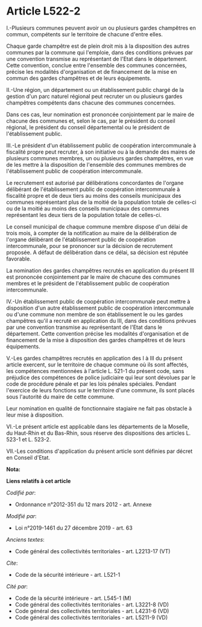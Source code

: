 # Article L522-2

I.-Plusieurs communes peuvent avoir un ou plusieurs gardes champêtres en commun, compétents sur le territoire de chacune
d'entre elles.

Chaque garde champêtre est de plein droit mis à la disposition des autres communes par la commune qui l'emploie, dans des
conditions prévues par une convention transmise au représentant de l'Etat dans le département. Cette convention, conclue
entre l'ensemble des communes concernées, précise les modalités d'organisation et de financement de la mise en commun des
gardes champêtres et de leurs équipements.

II.-Une région, un département ou un établissement public chargé de la gestion d'un parc naturel régional peut recruter un ou
plusieurs gardes champêtres compétents dans chacune des communes concernées.

Dans ces cas, leur nomination est prononcée conjointement par le maire de chacune des communes et, selon le cas, par le
président du conseil régional, le président du conseil départemental ou le président de l'établissement public.

III.-Le président d'un établissement public de coopération intercommunale à fiscalité propre peut recruter, à son initiative
ou à la demande des maires de plusieurs communes membres, un ou plusieurs gardes champêtres, en vue de les mettre à la
disposition de l'ensemble des communes membres de l'établissement public de coopération intercommunale.

Le recrutement est autorisé par délibérations concordantes de l'organe délibérant de l'établissement public de coopération
intercommunale à fiscalité propre et de deux tiers au moins des conseils municipaux des communes représentant plus de la
moitié de la population totale de celles-ci ou de la moitié au moins des conseils municipaux des communes représentant les
deux tiers de la population totale de celles-ci.

Le conseil municipal de chaque commune membre dispose d'un délai de trois mois, à compter de la notification au maire de la
délibération de l'organe délibérant de l'établissement public de coopération intercommunale, pour se prononcer sur la
décision de recrutement proposée. A défaut de délibération dans ce délai, sa décision est réputée favorable.

La nomination des gardes champêtres recrutés en application du présent III est prononcée conjointement par le maire de
chacune des communes membres et le président de l'établissement public de coopération intercommunale.

IV.-Un établissement public de coopération intercommunale peut mettre à disposition d'un autre établissement public de
coopération intercommunale ou d'une commune non membre de son établissement le ou les gardes champêtres qu'il a recruté en
application du III, dans des conditions prévues par une convention transmise au représentant de l'Etat dans le département.
Cette convention précise les modalités d'organisation et de financement de la mise à disposition des gardes champêtres et de
leurs équipements.

V.-Les gardes champêtres recrutés en application des I à III du présent article exercent, sur le territoire de chaque commune
où ils sont affectés, les compétences mentionnées à l'article L. 521-1 du présent code, sans préjudice des compétences de
police judiciaire qui leur sont dévolues par le code de procédure pénale et par les lois pénales spéciales. Pendant
l'exercice de leurs fonctions sur le territoire d'une commune, ils sont placés sous l'autorité du maire de cette commune.

Leur nomination en qualité de fonctionnaire stagiaire ne fait pas obstacle à leur mise à disposition.

VI.-Le présent article est applicable dans les départements de la Moselle, du Haut-Rhin et du Bas-Rhin, sous réserve des
dispositions des articles L. 523-1 et L. 523-2.

VII.-Les conditions d'application du présent article sont définies par décret en Conseil d'Etat.

**Nota:**



**Liens relatifs à cet article**

_Codifié par_:

  - Ordonnance n°2012-351 du 12 mars 2012 - art. Annexe

_Modifié par_:

  - Loi n°2019-1461 du 27 décembre 2019 - art. 63

_Anciens textes_:

  - Code général des collectivités territoriales - art. L2213-17 (VT)

_Cite_:

  - Code de la sécurité intérieure - art. L521-1

_Cité par_:

  - Code de la sécurité intérieure - art. L545-1 (M)
  - Code général des collectivités territoriales - art. L3221-8 (VD)
  - Code général des collectivités territoriales - art. L4231-6 (VD)
  - Code général des collectivités territoriales - art. L5211-9 (VD)
